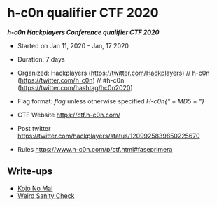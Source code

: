 # h-c0n qualifier CTF 2020

***h-c0n Hackplayers Conference qualifier CTF 2020***
* Started on Jan 11, 2020 - Jan, 17 2020
* Duration: 7 days
* Organized: Hackplayers (https://twitter.com/Hackplayers) // h-c0n (https://twitter.com/h_c0n) // #h-c0n (https://twitter.com/hashtag/hc0n2020)
* Flag format: *flag* unless otherwise specified *H-c0n{" + MD5 + "}*

* CTF Website https://ctf.h-c0n.com/
* Post twitter https://twitter.com/hackplayers/status/1209925839850225670
* Rules https://www.h-c0n.com/p/ctf.html#faseprimera


## Write-ups

* [Kojo No Mai](https://github.com/1r0dm480/CTF-Wr1T3uPs/tree/master/hc0n2020/Crypto/Kojo_No_Mai)
* [Weird Sanity Check](https://github.com/1r0dm480/CTF-Wr1T3uPs/tree/master/hc0n2020/wellcome/Weird_Sanity_Check)
